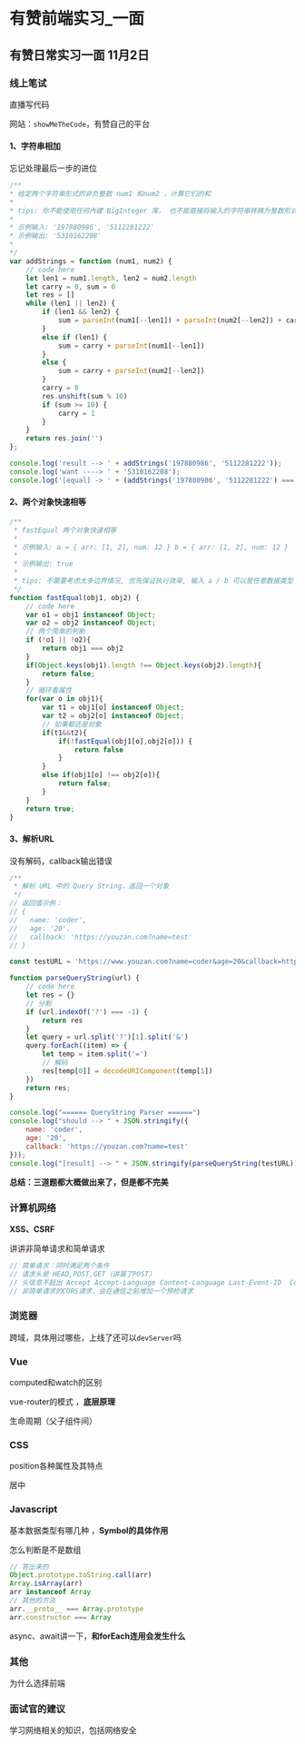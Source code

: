 # 有赞前端实习_一面


## 有赞日常实习一面 11月2日

### 线上笔试

直播写代码

网站：`showMeTheCode`，有赞自己的平台

#### 1、字符串相加   

忘记处理最后一步的进位

```js
/**
* 给定两个字符串形式的非负整数 num1 和num2 ，计算它们的和
* 
* tips: 你不能使用任何內建 BigInteger 库， 也不能直接将输入的字符串转换为整数形式。
* 
* 示例输入: '197880986', '5112281222'
* 示例输出: '5310162208'
* 
*/
var addStrings = function (num1, num2) {
    // code here
    let len1 = num1.length, len2 = num2.length
    let carry = 0, sum = 0
    let res = []
    while (len1 || len2) {
        if (len1 && len2) {
            sum = parseInt(num1[--len1]) + parseInt(num2[--len2]) + carry
        }
        else if (len1) {
            sum = carry + parseInt(num1[--len1])
        }
        else {
            sum = carry + parseInt(num2[--len2])
        }
        carry = 0
        res.unshift(sum % 10)
        if (sum >= 10) {
            carry = 1
        }
    }
    return res.join('')
};

console.log('result --> ' + addStrings('197880986', '5112281222'));
console.log('want ----> ' + '5310162208');
console.log('[equal] -> ' + (addStrings('197880986', '5112281222') === '5310162208'));
```

#### 2、两个对象快速相等

```js
/**
 * fastEqual 两个对象快速相等
 * 
 * 示例输入: a = { arr: [1, 2], num: 12 } b = { arr: [1, 2], num: 12 }
 * 
 * 示例输出: true
 * 
 * tips: 不需要考虑太多边界情况, 优先保证执行效率, 输入 a / b 可以是任意数据类型
 */
function fastEqual(obj1, obj2) {
    // code here
    var o1 = obj1 instanceof Object;
    var o2 = obj2 instanceof Object;
    // 两个简单的判断
    if (!o1 || !o2){
        return obj1 === obj2
    }
    if(Object.keys(obj1).length !== Object.keys(obj2).length){
        return false;
    }
    // 循环看属性
    for(var o in obj1){
        var t1 = obj1[o] instanceof Object;
        var t2 = obj2[o] instanceof Object;
        // 如果都还是对象
        if(t1&&t2){
            if(!fastEqual(obj1[o],obj2[o])) {
                return false
            }
        }
        else if(obj1[o] !== obj2[o]){
            return false;
        }
    }
    return true;
}
```

#### 3、解析URL

没有解码，callback输出错误

```js
/**
 * 解析 URL 中的 Query String，返回一个对象
 */
// 返回值示例：
// {
//   name: 'coder',
//   age: '20'.
//   callback: 'https://youzan.com?name=test'
// }

const testURL = 'https://www.youzan.com?name=coder&age=20&callback=https%3A%2F%2Fyouzan.com%3Fname%3Dtest';

function parseQueryString(url) {
    // code here
    let res = {}
    // 分割
    if (url.indexOf('?') === -1) {
        return res
    }
    let query = url.split('?')[1].split('&')
    query.forEach((item) => {
        let temp = item.split('=')
        // 解码
        res[temp[0]] = decodeURIComponent(temp[1])
    })
    return res;
}

console.log("====== QueryString Parser ======")
console.log("should --> " + JSON.stringify({
    name: 'coder',
    age: '20',
    callback: 'https://youzan.com?name=test'
}));
console.log("[result] --> " + JSON.stringify(parseQueryString(testURL)));
```

**总结：三道题都大概做出来了，但是都不完美**

### 计算机网络

**XSS、CSRF**

讲讲非简单请求和简单请求

```js
// 简单请求：同时满足两个条件
// 请求头是 HEAD,POST,GET（讲漏了POST）
// 头信息不超出 Accept Accept-Language Content-Language Last-Event-ID  Content-Type：只限于三个值application/x-www-form-urlencoded、multipart/form-data、text/plain
// 非简单请求的CORS请求，会在通信之前增加一个预检请求
```

### 浏览器

跨域，具体用过哪些，上线了还可以`devServer`吗

### Vue

computed和watch的区别

vue-router的模式 ，**底层原理**

生命周期（父子组件间）

### CSS

position各种属性及其特点

居中 

### Javascript

基本数据类型有哪几种 ，**Symbol的具体作用** 

怎么判断是不是数组

```js
// 答出来的
Object.prototype.toString.call(arr)
Array.isArray(arr)
arr instanceof Array
// 其他的方法
arr.__proto__ === Array.prototype
arr.constructor === Array
```

async、await讲一下，**和forEach连用会发生什么**

### 其他

为什么选择前端

### 面试官的建议

学习网络相关的知识，包括网络安全

#### 


